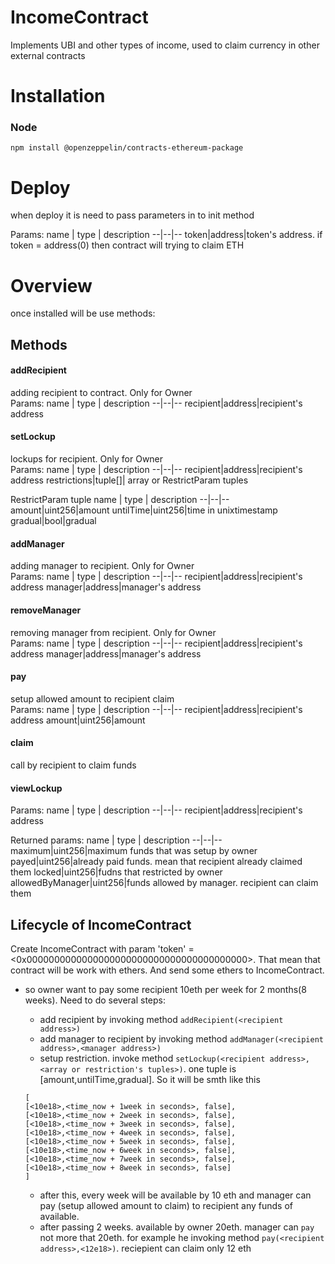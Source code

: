 # IncomeContract
Implements UBI and other types of income, used to claim currency in other external contracts

# Installation
### Node
`npm install @openzeppelin/contracts-ethereum-package`

# Deploy
when deploy it is need to pass parameters in to init method <br/>

Params:
name  | type | description
--|--|--
token|address|token's address. if token = address(0) then contract will trying to claim ETH

# Overview
once installed will be use methods:

## Methods

#### addRecipient
adding recipient to contract. Only for Owner<br/>
Params:
name  | type | description
--|--|--
recipient|address|recipient's address

#### setLockup
lockups for recipient. Only for Owner<br/>
Params:
name  | type | description
--|--|--
recipient|address|recipient's address
restrictions|tuple[]| array or RestrictParam tuples

RestrictParam tuple
name  | type | description
--|--|--
amount|uint256|amount
untilTime|uint256|time in unixtimestamp
gradual|bool|gradual

#### addManager
adding manager to recipient. Only for Owner<br/>
Params:
name  | type | description
--|--|--
recipient|address|recipient's address
manager|address|manager's address

#### removeManager
removing manager from recipient. Only for Owner<br/>
Params:
name  | type | description
--|--|--
recipient|address|recipient's address
manager|address|manager's address

#### pay
setup allowed amount to recipient claim<br/>
Params:
name  | type | description
--|--|--
recipient|address|recipient's address
amount|uint256|amount

#### claim
call by recipient to claim funds

#### viewLockup
Params:
name  | type | description
--|--|--
recipient|address|recipient's address

Returned params:
name  | type | description
--|--|--
maximum|uint256|maximum funds that was setup by owner
payed|uint256|already paid funds. mean that recipient already claimed them
locked|uint256|fudns that restricted by owner
allowedByManager|uint256|funds allowed by manager. recipient can claim them

## Lifecycle of IncomeContract 
Create IncomeContract with param 'token' = <0x0000000000000000000000000000000000000000>. That mean that contract  will be work with ethers.  And send some ethers to IncomeContract.
*   so owner want to pay some recipient 10eth per week for 2 months(8 weeks). Need to do several steps:
    * add recipient by invoking method `addRecipient(<recipient address>)`
    * add manager to recipient by invoking method `addManager(<recipient address>,<manager address>)`
    * setup restriction. invoke method `setLockup(<recipient address>, <array or restriction's tuples>)`. one tuple is [amount,untilTime,gradual]. 
    So it will be smth like this 
    ```
    [
    [<10e18>,<time_now + 1week in seconds>, false],
    [<10e18>,<time_now + 2week in seconds>, false],
    [<10e18>,<time_now + 3week in seconds>, false],
    [<10e18>,<time_now + 4week in seconds>, false],
    [<10e18>,<time_now + 5week in seconds>, false],
    [<10e18>,<time_now + 6week in seconds>, false],
    [<10e18>,<time_now + 7week in seconds>, false],
    [<10e18>,<time_now + 8week in seconds>, false]
    ]
    ```

    * after this, every week will be available by 10 eth and manager can pay (setup allowed amount to claim) to recipient any funds of available. 
    * after passing 2 weeks. available by owner 20eth. manager can `pay` not more that 20eth. for example he invoking method `pay(<recipient address>,<12e18>)`.  reciepient can claim only 12 eth
